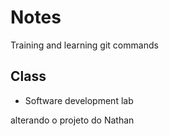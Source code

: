 # Notes
Training and learning git commands

## Class

- Software development lab

alterando o projeto do Nathan